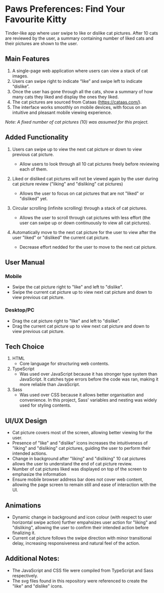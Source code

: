 # Paws Preferences: Find Your Favourite Kitty
Tinder-like app where user swipe to like or dislike cat pictures. After 10 cats are reviewed by the user, a summary containing number of liked cats and their pictures are shown to the user.

## Main Features
1. A single-page web application where users can view a stack of cat images.
2. Users can swipe right to indicate “like” and swipe left to indicate “dislike”.
3. Once the user has gone through all the cats, show a summary of how many cats they liked and display the ones they liked.
4. The cat pictures are sourced from Cataas (https://cataas.com/).
5. The interface works smoothly on mobile devices, with focus on an intuitive and pleasant mobile viewing experience.

_Note: A fixed number of cat pictures (10) was assumed for this project._

## Added Functionality
1. Users can swipe up to view the next cat picture or down to view previous cat picture.
    - Allow users to look through all 10 cat pictures freely before reviewing each of them.

2. Liked or disliked cat pictures will not be viewed again by the user during cat picture review ("liking" and "disliking" cat pictures)
    - Allows the user to focus on cat pictures that are not "liked" or "disliked" yet.
  
3. Circular scrolling (infinite scrolling) through a stack of cat pictures.
    - Allows the user to scroll through cat pictures with less effort (the user can swipe up or down continuously to view all cat pictures).

4. Automatically move to the next cat picture for the user to view after the user "liked" or "disliked" the current cat picture.
    - Decrease effort nedded for the user to move to the next cat picture.

## User Manual
### Mobile
- Swipe the cat picture right to "like" and left to "dislike".
- Swipe the current cat picture up to view next cat picture and down to view previous cat picture.

### Desktop/PC
- Drag the cat picture right to "like" and left to "dislike".
- Drag the current cat picture up to view next cat picture and down to view previous cat picture.

## Tech Choice
1. HTML
    - Core language for structuring web contents.
2. TypeScript
    - Was used over JavaScript because it has stronger type system than JavaScript. It catches type errors before the code was ran, making it more reliable than JavaScript.
3. Sass
    - Was used over CSS because it allows better organisation and convenience. In this project, Sass' variables and nesting was widely used for styling contents.

## UI/UX Design
- Cat picture covers most of the screen, allowing better viewing for the user.
- Presence of "like" and "dislike" icons increases the intuitiveness of "liking" and "disliking" cat pictures, guiding the user to perform their intended actions.
- Change in background after "liking" and "disliking" 10 cat pictures allows the user to understand the end of cat picture review.
- Number of cat pictures liked was displayed on top of the screen to emphasize the information
- Ensure mobile browser address bar does not cover web content, allowing the page screen to remain still and ease of interaction with the UI.

## Animations
- Dynamic change in background and icon colour (with respect to user horizontal swipe action) further empahsizes user action for "liking" and "disliking", allowing the user to confirm their intended action before finalizing it.
- Current cat picture follows the swipe direction with minor transitional delay, increasing responsiveness and natural feel of the action.

## Additional Notes:
- The JavaScript and CSS file were compiled from TypeScript and Sass respectively.
- The svg files found in this repository were referenced to create the "like" and "dislike" icons.
